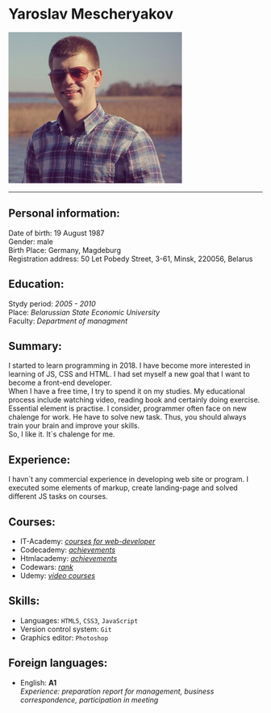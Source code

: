 # Yaroslav Mescheryakov

![My photo](./images/avatar.png "Yaroslav Mescheryakov")

---

## Personal information:

Date of birth: 19 August 1987  
Gender: male  
Birth Place: Germany, Magdeburg  
Registration address: 50 Let Pobedy Street, 3-61, Minsk, 220056, Belarus

## Education:

Stydy period: _2005 \- 2010_  
Place: _Belarussian State Economic University_  
Faculty: _Department of managment_

## Summary:

I started to learn programming in 2018. I have become more interested in learning of JS, CSS and HTML. I had set myself a new goal that I want to become a front-end developer.  
When I have a free time, I try to spend it on my studies. My educational process include watching
video, reading book and certainly doing exercise. Essential element is practise. I consider, programmer often face on new chalenge for work. He have to solve new task. Thus, you should always train your brain and improve your skills.  
So, I like it. It\`s chalenge for me.

## Experience:

I havn\`t any commercial experience in developing web site or program. I executed some elements of markup, create landing-page and solved different JS tasks on courses.

## Courses:

- IT-Academy: [_courses for web-developer_](https://www.it-academy.by/course/front-end-developer/)
- Codecademy: [_achievements_](https://www.codecademy.com/users/flogger23/achievements/)
- Htmlacademy: [_achievements_](https://htmlacademy.ru/profile/id1047383/achievements)
- Codewars: [_rank_](https://www.codewars.com/users/flogger23/)
- Udemy: [_video courses_](https://www.udemy.com/home/my-courses/learning/)

## Skills:

- Languages: `HTML5`, `CSS3`, `JavaScript`
- Version control system: `Git`
- Graphics editor: `Photoshop`

## Foreign languages:

- English: **A1**  
  _Experience: preparation report for management, business correspondence, participation in meeting_
